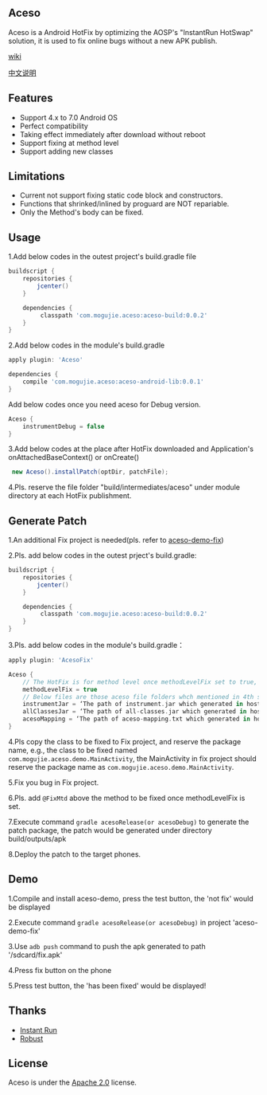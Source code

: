 ## Aceso

Aceso is a Android HotFix by optimizing the AOSP's "InstantRun HotSwap" solution, it is used to fix online bugs without a new APK publish.

[wiki](https://github.com/meili/Aceso/wiki)

[中文说明](README-zh.md)


## Features

- Support 4.x to 7.0 Android OS
- Perfect compatibility 
- Taking effect immediately after download without reboot
- Support fixing at method level
- Support adding new classes

## Limitations

- Current not support fixing static code block and constructors.
- Functions that shrinked/inlined by proguard are NOT repariable.
- Only the Method's body can be fixed.


## Usage
1.Add below codes in the outest project's build.gradle file

```groovy
buildscript {
    repositories {
        jcenter()
    }

    dependencies {
         classpath 'com.mogujie.aceso:aceso-build:0.0.2'
    }
}
```

2.Add below codes in the module's build.gradle

```groovy
apply plugin: 'Aceso'

dependencies {
    compile 'com.mogujie.aceso:aceso-android-lib:0.0.1'
}

```

Add below codes once you need aceso for Debug version.

```groovy
Aceso {
    instrumentDebug = false
}
```

3.Add below codes at the place after HotFix downloaded and Application's onAttachedBaseContext() or onCreate() 

```java
 new Aceso().installPatch(optDir, patchFile);
```
4.Pls. reserve the file folder "build/intermediates/aceso" under module directory at each HotFix publishment.
 
## Generate Patch
1.An additional Fix project is needed(pls. refer to [aceso-demo-fix](aceso-demo-fix))

2.Pls. add below codes in the outest prject's build.gradle:

```groovy
buildscript {
    repositories {
        jcenter()
    }

    dependencies {
         classpath 'com.mogujie.aceso:aceso-build:0.0.2'
    }
}
```

3.Pls. add below codes in the module's build.gradle：

```groovy
apply plugin: 'AcesoFix'

Aceso {
    // The HotFix is for method level once methodLevelFix set to true, i.e., only fix the designated method, the annotation @FixMtd should be added above the method to be fixed. Once set to false, the HotFix is for class level. 
    methodLevelFix = true
    // Below files are those aceso file folders whch mentioned in 4th step of Usage, pls. refer to the file usage in the wiki.
    instrumentJar = ‘The path of instrument.jar which generated in host project’
    allClassesJar = ‘The path of all-classes.jar which generated in host project’
    acesoMapping = ‘The path of aceso-mapping.txt which generated in host project’
}

```
 
4.Pls copy the class to be fixed to Fix project, and reserve the package name, e.g., the class to be fixed named  `com.mogujie.aceso.demo.MainActivity`, the MainActivity in fix project should reserve the package name as `com.mogujie.aceso.demo.MainActivity`.

5.Fix you bug in Fix project.

6.Pls. add `@FixMtd` above the method to be fixed once methodLevelFix is set.

7.Execute command `gradle acesoRelease(or acesoDebug)` to generate the patch package, the patch would be generated under directory build/outputs/apk

8.Deploy the patch to the target phones.

## Demo
1.Compile and install aceso-demo, press the test button, the 'not fix' would be displayed

2.Execute command `gradle acesoRelease(or acesoDebug)` in project 'aceso-demo-fix'

3.Use `adb push` command to push the apk generated to path '/sdcard/fix.apk'

4.Press fix button on the phone

5.Press test button, the 'has been fixed' would be displayed!

 
## Thanks
- [Instant Run](https://developer.android.com/studio/run/index.html#instant-run)
- [Robust](http://tech.meituan.com/android_robust.html)


## License

Aceso is under the [Apache 2.0](LICENSE) license.

